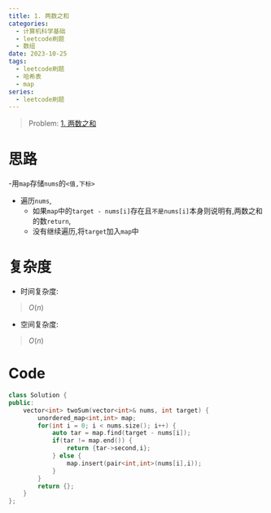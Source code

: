 ```yaml
---
title: 1. 两数之和
categories:
  - 计算机科学基础
  - leetcode刷题
  - 数组
date: 2023-10-25
tags:
  - leetcode刷题
  - 哈希表
  - map
series:
  - leetcode刷题
---
```

> Problem: [1. 两数之和](https://leetcode.cn/problems/two-sum/description/)

  

# 思路

-用`map`存储`nums`的`<值,下标>`
- 遍历`nums`,
	- 如果`map`中的`target - nums[i]`存在且`不是nums[i]`本身则说明有,两数之和的数`return`,
	- 没有继续遍历,将`target`加入`map`中

  

# 复杂度

- 时间复杂度:

> $O(n)$

  

- 空间复杂度:

> $O(n)$

  
  

# Code

```C++
class Solution {
public:
    vector<int> twoSum(vector<int>& nums, int target) {
        unordered_map<int,int> map;
        for(int i = 0; i < nums.size(); i++) {
            auto tar = map.find(target - nums[i]);
            if(tar != map.end()) {
                return {tar->second,i};
            } else {
                map.insert(pair<int,int>(nums[i],i));
            }
        }      
        return {};
    }
};
```